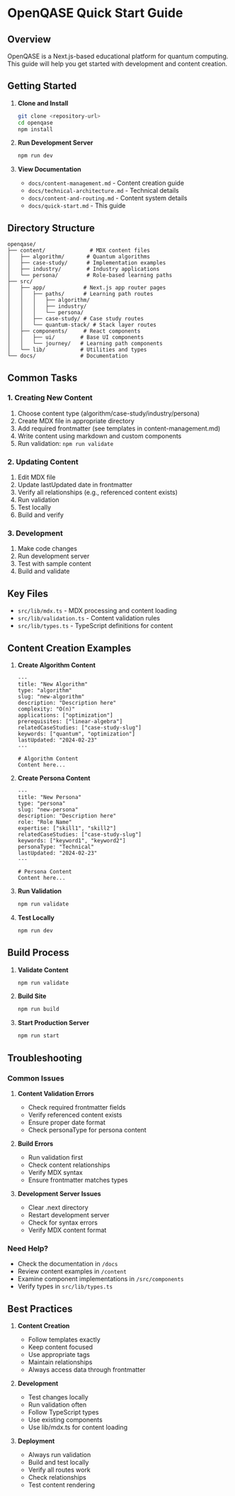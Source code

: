 # OpenQASE Quick Start Guide

## Overview

OpenQASE is a Next.js-based educational platform for quantum computing. This guide will help you get started with development and content creation.

## Getting Started

1. **Clone and Install**
   ```bash
   git clone <repository-url>
   cd openqase
   npm install
   ```

2. **Run Development Server**
   ```bash
   npm run dev
   ```

3. **View Documentation**
   - `docs/content-management.md` - Content creation guide
   - `docs/technical-architecture.md` - Technical details
   - `docs/content-and-routing.md` - Content system details
   - `docs/quick-start.md` - This guide

## Directory Structure

```
openqase/
├── content/              # MDX content files
│   ├── algorithm/       # Quantum algorithms
│   ├── case-study/      # Implementation examples
│   ├── industry/        # Industry applications
│   └── persona/         # Role-based learning paths
├── src/
│   ├── app/            # Next.js app router pages
│   │   ├── paths/      # Learning path routes
│   │   │   ├── algorithm/
│   │   │   ├── industry/
│   │   │   └── persona/
│   │   ├── case-study/ # Case study routes
│   │   └── quantum-stack/ # Stack layer routes
│   ├── components/     # React components
│   │   ├── ui/        # Base UI components
│   │   └── journey/   # Learning path components
│   └── lib/           # Utilities and types
└── docs/              # Documentation
```

## Common Tasks

### 1. Creating New Content

1. Choose content type (algorithm/case-study/industry/persona)
2. Create MDX file in appropriate directory
3. Add required frontmatter (see templates in content-management.md)
4. Write content using markdown and custom components
5. Run validation: `npm run validate`

### 2. Updating Content

1. Edit MDX file
2. Update lastUpdated date in frontmatter
3. Verify all relationships (e.g., referenced content exists)
4. Run validation
5. Test locally
6. Build and verify

### 3. Development

1. Make code changes
2. Run development server
3. Test with sample content
4. Build and validate

## Key Files

- `src/lib/mdx.ts` - MDX processing and content loading
- `src/lib/validation.ts` - Content validation rules
- `src/lib/types.ts` - TypeScript definitions for content

## Content Creation Examples

1. **Create Algorithm Content**
   ```mdx
   ---
   title: "New Algorithm"
   type: "algorithm"
   slug: "new-algorithm"
   description: "Description here"
   complexity: "O(n)"
   applications: ["optimization"]
   prerequisites: ["linear-algebra"]
   relatedCaseStudies: ["case-study-slug"]
   keywords: ["quantum", "optimization"]
   lastUpdated: "2024-02-23"
   ---

   # Algorithm Content
   Content here...
   ```

2. **Create Persona Content**
   ```mdx
   ---
   title: "New Persona"
   type: "persona"
   slug: "new-persona"
   description: "Description here"
   role: "Role Name"
   expertise: ["skill1", "skill2"]
   relatedCaseStudies: ["case-study-slug"]
   keywords: ["keyword1", "keyword2"]
   personaType: "Technical"
   lastUpdated: "2024-02-23"
   ---

   # Persona Content
   Content here...
   ```

3. **Run Validation**
   ```bash
   npm run validate
   ```

4. **Test Locally**
   ```bash
   npm run dev
   ```

## Build Process

1. **Validate Content**
   ```bash
   npm run validate
   ```

2. **Build Site**
   ```bash
   npm run build
   ```

3. **Start Production Server**
   ```bash
   npm run start
   ```

## Troubleshooting

### Common Issues

1. **Content Validation Errors**
   - Check required frontmatter fields
   - Verify referenced content exists
   - Ensure proper date format
   - Check personaType for persona content

2. **Build Errors**
   - Run validation first
   - Check content relationships
   - Verify MDX syntax
   - Ensure frontmatter matches types

3. **Development Server Issues**
   - Clear .next directory
   - Restart development server
   - Check for syntax errors
   - Verify MDX content format

### Need Help?

- Check the documentation in `/docs`
- Review content examples in `/content`
- Examine component implementations in `/src/components`
- Verify types in `src/lib/types.ts`

## Best Practices

1. **Content Creation**
   - Follow templates exactly
   - Keep content focused
   - Use appropriate tags
   - Maintain relationships
   - Always access data through frontmatter

2. **Development**
   - Test changes locally
   - Run validation often
   - Follow TypeScript types
   - Use existing components
   - Use lib/mdx.ts for content loading

3. **Deployment**
   - Always run validation
   - Build and test locally
   - Verify all routes work
   - Check relationships
   - Test content rendering